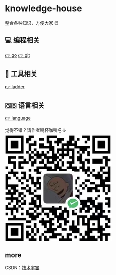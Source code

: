 # knowledge-house
整合各种知识，方便大家 😊

## 💻 编程相关
[👉 go](./project/go/go.md)
[👉 git](./project/git/git.md)
## 🔧 工具相关
[👉 ladder](./project/ladder/ladder.md)
## 🇬🇧 语言相关
[👉 language](./project/language/language.md)

觉得不错？请作者喝杯咖啡吧 ☕️
![](./img/1.jpg)

## more
CSDN：[技术宇宙](https://blog.csdn.net/qq_44491553)
